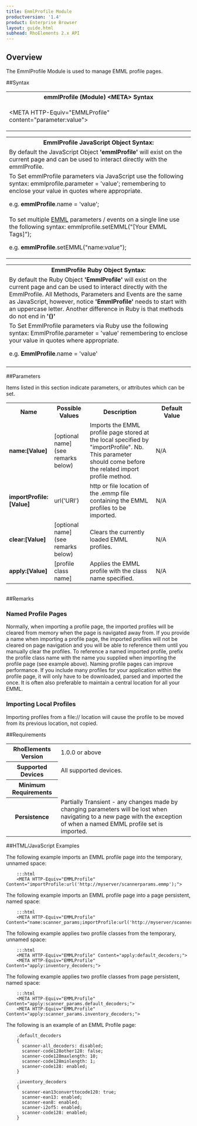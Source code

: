 ```yaml
---
title: EmmlProfile Module
productversion: '1.4'
product: Enterprise Browser
layout: guide.html
subhead: RhoElements 2.x API
---
```


## Overview
The EmmlProfile Module is used to manage EMML profile pages.

##Syntax

<table class="re-table"><tr><th class="tableHeading">emmlProfile (Module) &lt;META&gt; Syntax
</th></tr><tr><td class="clsSyntaxCells clsOddRow"><p>&lt;META HTTP-Equiv="EMMLProfile" content="parameter:value"&gt;</p></td></tr></table>
<table class="re-table"><tr><th class="tableHeading">EmmlProfile JavaScript Object Syntax:</th></tr><tr><td class="clsSyntaxCells clsOddRow">
By default the JavaScript Object <b>'emmlProfile'</b> will exist on the current page and can be used to interact directly with the emmlProfile.
</td></tr><tr><td class="clsSyntaxCells clsEvenRow">
To Set emmlProfile parameters via JavaScript use the following syntax: emmlprofile.parameter = 'value'; remembering to enclose your value in quotes where appropriate.  
<P />e.g. <b>emmlProfile</b>.name = 'value';
</td></tr><tr><td class="clsSyntaxCells clsOddRow">							
To set multiple <a href="/rhoelements/EMMLOverview">EMML</a> parameters / events on a single line use the following syntax: emmlprofile.setEMML("[Your EMML Tags]");
<P />
e.g. <b>emmlProfile</b>.setEMML("name:<i>value</i>");							
</td></tr></table>

<table class="re-table"><tr><th class="tableHeading">EmmlProfile Ruby Object Syntax:</th></tr><tr><td class="clsSyntaxCells clsOddRow">
By default the Ruby Object <b>'EmmlProfile'</b> will exist on the current page and can be used to interact directly with the EmmlProfile. All Methods, Parameters and Events are the same as JavaScript, however, notice <b>'EmmlProfile'</b> needs to start with an uppercase letter. Another difference in Ruby is that methods do not end in <b>'()'</b></td></tr><tr><td class="clsSyntaxCells clsEvenRow">
To Set EmmlProfile parameters via Ruby use the following syntax: EmmlProfile.parameter = 'value' remembering to enclose your value in quotes where appropriate.  
<P />e.g. <b>EmmlProfile</b>.name = 'value'
</td></tr><tr><td class="clsSyntaxCells clsOddRow" /></tr></table>




##Parameters


Items listed in this section indicate parameters, or attributes which can be set.
<table class="re-table"><col width="20%" /><col width="20%" /><col width="38%" /><col width="22%" /><tr><th class="tableHeading">Name</th><th class="tableHeading">Possible Values</th><th class="tableHeading">Description</th><th class="tableHeading">Default Value</th></tr><tr><td class="clsSyntaxCells clsOddRow"><b>name:[Value]
</b></td><td class="clsSyntaxCells clsOddRow">[optional name] (see remarks below)</td><td class="clsSyntaxCells clsOddRow">Imports the EMML profile page stored at the local specified by "importProfile". Nb. This parameter should come before the related import profile method.</td><td class="clsSyntaxCells clsOddRow">N/A</td></tr><tr><td class="clsSyntaxCells clsEvenRow"><b>importProfile:[Value]
</b></td><td class="clsSyntaxCells clsEvenRow">url('URI')</td><td class="clsSyntaxCells clsEvenRow">http or file location of the .emmp file containing the EMML profiles to be imported.</td><td class="clsSyntaxCells clsEvenRow">N/A</td>
</tr>
<tr><td class="clsSyntaxCells clsOddRow"><b>clear:[Value]
</b></td><td class="clsSyntaxCells clsOddRow">[optional name] (see remarks below)</td><td class="clsSyntaxCells clsOddRow">Clears the currently loaded EMML profiles.</td><td class="clsSyntaxCells clsOddRow">N/A</td></tr><tr><td class="clsSyntaxCells clsEvenRow"><b>apply:[Value]
</b></td><td class="clsSyntaxCells clsEvenRow">[profile class name]</td><td class="clsSyntaxCells clsEvenRow">Applies the EMML profile with the class name specified. </td><td class="clsSyntaxCells clsEvenRow">N/A</td></tr></table>

<table class="re-table"><col width="78%" /><col width="8%" /><col width="1%" /><col width="5%" /><col width="1%" /><col width="5%" /><col width="2%" />
</table>

##Remarks

### Named Profile Pages
Normally, when importing a profile page, the imported profiles will be cleared from memory when the page is navigated away from. If you provide a name when importing a profile page, the imported profiles will not be cleared on page navigation and you will be able to reference them until you manually clear the profiles. To reference a named imported profile, prefix the profile class name with the name you supplied when importing the profile page (see example above). Naming profile pages can improve performance. If you include many profiles for your application within the profile page, it will only have to be downloaded, parsed and imported the once. It is often also preferable to maintain a central location for all your EMML.

### Importing Local Profiles
Importing profiles from a file:// location will cause the profile to be moved from its previous location, not copied.

##Requirements

<table class="re-table"><tr><th class="tableHeading">RhoElements Version</th><td class="clsSyntaxCell clsEvenRow">1.0.0 or above
</td>
</tr>
<tr>
<th class="tableHeading">Supported Devices</th><td class="clsSyntaxCell clsOddRow">All supported devices.</td></tr>
<tr>
<th class="tableHeading">Minimum Requirements</th><td class="clsSyntaxCell clsOddRow" />
</tr>
<tr><th class="tableHeading">Persistence</th><td class="clsSyntaxCell clsEvenRow">Partially Transient - any changes made by changing parameters will be lost when navigating to a new page with the exception of when a named EMML profile set is imported.</td>
</tr>
</table>


##HTML/JavaScript Examples

The following example imports an EMML profile page into the temporary, unnamed space:

		:::html
		<META HTTP-Equiv="EMMLProfile" Content="importProfile:url('http://myserver/scannerparams.emmp');">

The following example imports an EMML profile page into a page persistent, named space: 

		:::html
		<META HTTP-Equiv="EMMLProfile" Content="name:scanner_params;importProfile:url('http://myserver/scannerparams.emmp');">

The following example applies two profile classes from the temporary, unnamed space: 

		:::html
		<META HTTP-Equiv="EMMLProfile" Content="apply:default_decoders;">
		<META HTTP-Equiv="EMMLProfile" Content="apply:inventory_decoders;">

The following example applies two profile classes from page persistent, named space: 

		:::html
		<META HTTP-Equiv="EMMLProfile" Content="apply:scanner_params.default_decoders;">
		<META HTTP-Equiv="EMMLProfile" Content="apply:scanner_params.inventory_decoders;">

The following is an example of an EMML Profile page: 

		.default_decoders
		{
		  scanner-all_decoders: disabled;
		  scanner-code128other128: false;
		  scanner-code128maxlength: 10;
		  scanner-code128minlength: 1;
		  scanner-code128: enabled;
		}
		
		.inventory_decoders
		{
		  scanner-ean13converttocode128: true;
		  scanner-ean13: enabled;
		  scanner-ean8: enabled;
		  scanner-i2of5: enabled;
		  scanner-code128: enabled;
		}





